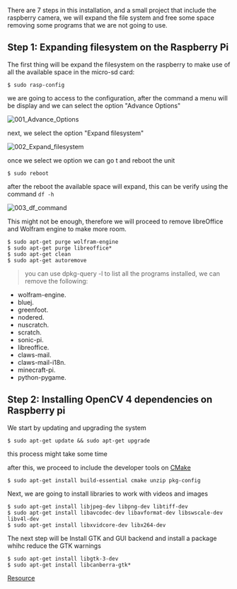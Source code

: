 There are 7 steps in this installation, and a small project that include the raspberry camera, we will expand the file system and free some space removing some programs that we are not going to use.

## Step 1: Expanding filesystem on the Raspberry Pi

 The first thing will be expand the filesystem on the raspberry to make use of all the available space in the micro-sd card:

```
$ sudo rasp-config
```

we are going to access to the configuration, after the command a menu will be display and we can select the option "Advance Options"


![001_Advance_Options](../images/001_Advance_Options.jpg)

next, we select the option "Expand filesystem"

![002_Expand_filesystem](../images/002_Expand_filesystem.jpg)

once we select we option we can go t **<Finish>** and reboot the unit

```
$ sudo reboot
```
after the reboot the available space will expand, this can be verify using the command `df -h` 

![003_df_command](../images/003_df_command.png)

This might not be enough, therefore we will proceed to remove libreOffice and Wolfram engine to make more room.

```
$ sudo apt-get purge wolfram-engine
$ sudo apt-get purge libreoffice*
$ sudo apt-get clean
$ sudo apt-get autoremove
```
> you can use dpkg-query -l to list all the programs installed, we can remove the following:   
* wolfram-engine.  
* bluej.  
* greenfoot.  
* nodered.  
* nuscratch.  
* scratch.  
* sonic-pi.  
* libreoffice.  
* claws-mail.  
* claws-mail-i18n.  
* minecraft-pi.  
* python-pygame.  

## Step 2: Installing OpenCV 4 dependencies on Raspberry pi

We start by updating and upgrading the system

```
$ sudo apt-get update && sudo apt-get upgrade
```
this process might take some time 

after this, we proceed to include the developer tools on [CMake](https://cmake.org/)

```
$ sudo apt-get install build-essential cmake unzip pkg-config
```

Next, we are going to install libraries to work with videos  and images

```
$ sudo apt-get install libjpeg-dev libpng-dev libtiff-dev
$ sudo apt-get install libavcodec-dev libavformat-dev libswscale-dev libv4l-dev
$ sudo apt-get install libxvidcore-dev libx264-dev
```
The next step will be Install GTK and GUI backend and install a package whihc reduce the GTK warnings

```
$ sudo apt-get install libgtk-3-dev
$ sudo apt-get install libcanberra-gtk*
```


[Resource](https://www.pyimagesearch.com/2018/09/26/install-opencv-4-on-your-raspberry-pi/)